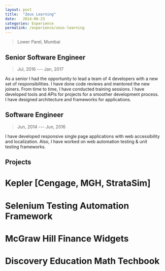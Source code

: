 ```yaml
---
layout: post
title:  "Zeus Learning"
date:   2014-06-23
categories: Experience
permalink: /experience/zeus-learning
---
```

> Lower Parel, Mumbai

## Senior Software Engineer
> Jul, 2016 --- Jan, 2017 

As a senior I had the opportunity to lead a team of 4 developers with a new set of responsibilities. I have done code reviews and mentored the new joiners. From time to time, I have conducted training sessions. I have developed tools and APIs for projects for a smoother development process. I have designed architecture and frameworks for applications.

## Software Engineer
> Jun, 2014 --- Jun, 2016 

I have developed responsive single page applications with web accessibility and localization.
Also, I have worked on web automation testing & unit testing frameworks.

## Projects

# Kepler [Cengage, MGH, StrataSim]
# Selenium Testing Automation Framework
# McGraw Hill Finance Widgets
# Discovery Education Math Techbook
